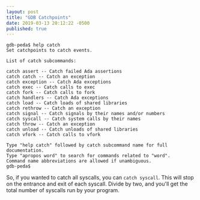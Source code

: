 ```yaml
---
layout: post
title: "GDB Catchpoints"
date: 2019-03-13 20:12:22 -0500
published: true
---
```


```
gdb-peda$ help catch
Set catchpoints to catch events.

List of catch subcommands:

catch assert -- Catch failed Ada assertions
catch catch -- Catch an exception
catch exception -- Catch Ada exceptions
catch exec -- Catch calls to exec
catch fork -- Catch calls to fork
catch handlers -- Catch Ada exceptions
catch load -- Catch loads of shared libraries
catch rethrow -- Catch an exception
catch signal -- Catch signals by their names and/or numbers
catch syscall -- Catch system calls by their names
catch throw -- Catch an exception
catch unload -- Catch unloads of shared libraries
catch vfork -- Catch calls to vfork

Type "help catch" followed by catch subcommand name for full documentation.
Type "apropos word" to search for commands related to "word".
Command name abbreviations are allowed if unambiguous.
gdb-peda$
```

So, if you wanted to catch all syscalls, you can `catch syscall`. This will
stop on the entrance and exit of each syscall. Divide by two, and you'll
get the total number of syscalls run by your program.
